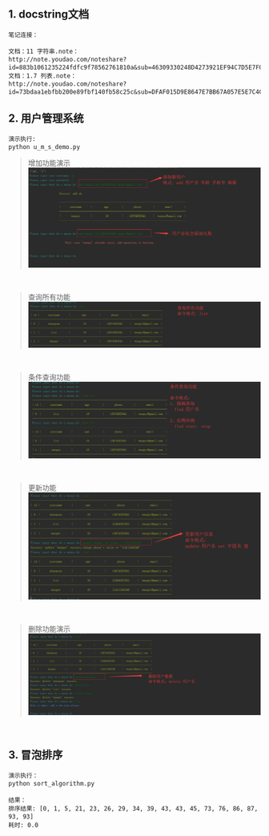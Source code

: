 ## 1. docstring文档

```
笔记连接：

文档：11 字符串.note：
http://note.youdao.com/noteshare?id=883b1061235224fdfc9f78562761810a&sub=46309330248D4273921EF94C7D5E7F08
文档：1.7 列表.note：
http://note.youdao.com/noteshare?id=73bdaa1ebfbb200e89fbf140fb58c25c&sub=DFAF015D9E8647E7BB67A057E5E7C4C2

```


## 2. 用户管理系统

```
演示执行:
python u_m_s_demo.py
```
> 增加功能演示
![add](./pictures/添加功能演示.png)

<br />

> 查询所有功能  
![list](./pictures/查询所有功能演示.png)  

<br />

> 条件查询功能  
![find](./pictures/条件查询功能演示.png)

<br />

> 更新功能  
![update](./pictures/更新功能演示.png)

<br />

> 删除功能演示
![delete](./pictures/删除功能演示.png)

<br />

## 3. 冒泡排序
```
演示执行：
python sort_algorithm.py

结果：
排序结果: [0, 1, 5, 21, 23, 26, 29, 34, 39, 43, 43, 45, 73, 76, 86, 87, 93, 93]
耗时: 0.0
```